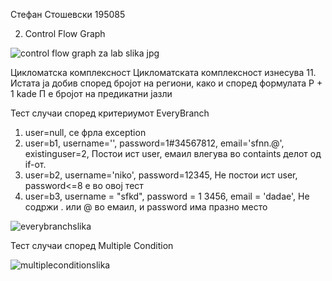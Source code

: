 Стефан Стошевски 195085

2. Control Flow Graph


![control flow graph za lab slika jpg](https://github.com/Stefansse/SI_2023_lab2_195085/assets/117118626/bf6187f0-7dfc-4e83-853b-bf297c0a1771)

Цикломатска комплексност
Цикломатската комплексност изнесува 11. Истата ја добив според бројот на региони, како  и според формулата P + 1 kade П e бројот на предикатни јазли

Тест случаи според критериумот EveryBranch
1. user=null, се фрла exception
2. user=b1, username='', password=1#34567812, email='sfnn.@', existinguser=2, Постои ист user, емаил влегува во containts делот од if-от.
3. user=b2, username='niko', password=12345, Не постои ист user, password<=8 е во овој тест
4. user=b3, username = "sfkd", password = 1  3456, email = 'dadae', Не содржи . или @ во емаил, и password има празно место


![everybranchslika](https://github.com/Stefansse/SI_2023_lab2_195085/assets/117118626/f2dd0049-742b-4dc0-8e16-bd68f5905ce6)


Тест случаи според Multiple Condition


![multipleconditionslika](https://github.com/Stefansse/SI_2023_lab2_195085/assets/117118626/2862fce8-0360-4159-859f-cfb368dcd715)
